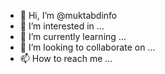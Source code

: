 - 👋 Hi, I’m @muktabdinfo
- 👀 I’m interested in ...
- 🌱 I’m currently learning ...
- 💞️ I’m looking to collaborate on ...
- 📫 How to reach me ...

<!---
muktabdinfo/muktabdinfo is a ✨ special ✨ repository because its `README.md` (this file) appears on your GitHub profile.
You can click the Preview link to take a look at your changes.
--->
